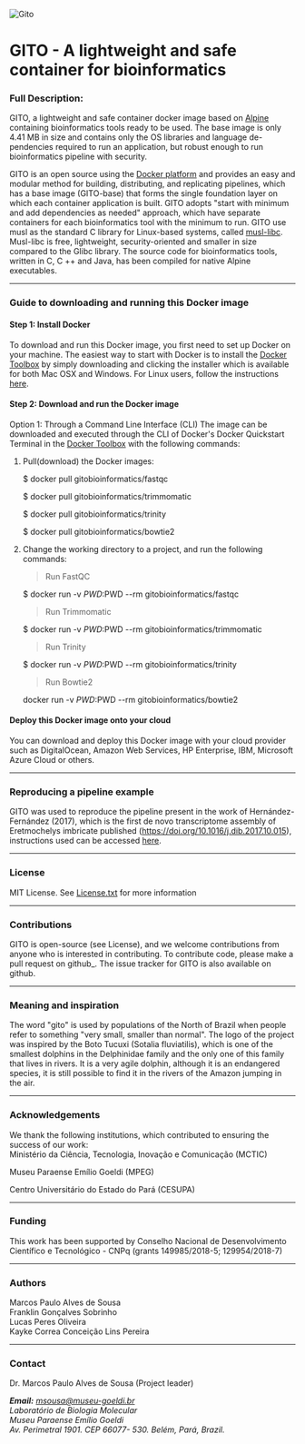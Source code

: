 
![Gito](https://raw.githubusercontent.com/gitobioinformatics/gito/master/gito.png)

# GITO - A lightweight and safe container for bioinformatics

### Full Description:

GITO, a lightweight and safe container docker image based on [Alpine](https://alpinelinux.org) containing bioinformatics tools ready to be used. The base image is only 4.41 MB in size and contains only the OS libraries and language de-pendencies required to run an application, but robust enough to run bioinformatics pipeline with security.

GITO is an open source using the [Docker platform](https://www.docker.com) and provides an easy and modular method for building, distributing, and replicating pipelines, which has a base image (GITO-base) that forms the single foundation layer on which each container application is built.
GITO adopts "start with minimum and add dependencies as needed" approach, which have separate containers for each bioinformatics tool with the minimum to run. GITO use musl as the standard C library for Linux-based systems, 
called [musl-libc](https://www.musl-libc.org). Musl-libc is free, lightweight, security-oriented and smaller in size compared to 
the Glibc library. The source code for bioinformatics tools, written in C, C ++ and Java, has been compiled for native Alpine executables.



---------------------------------------------------------------------------------------------------------------------------------------------------------------------------------------
### Guide to downloading and running this Docker image
#### Step 1: Install Docker

To download and run this Docker image, you first need to set up Docker on your machine. The easiest way to start with Docker is to install the [Docker Toolbox](https://www.docker.com/products/docker-desktop) by simply 
 downloading and clicking the installer which is available for both Mac OSX and Windows. For Linux users, follow the 
 instructions [here](https://docs.docker.com/get-started/).
 
#### Step 2: Download and run the Docker image

Option 1: Through a Command Line Interface (CLI)
            The image can be downloaded and executed through the CLI of Docker's Docker Quickstart Terminal in the [Docker Toolbox](https://www.docker.com/products/docker-desktop) with the following commands:

   1.  Pull(download) the Docker images:
   
        $ docker pull gitobioinformatics/fastqc
        
        $ docker pull gitobioinformatics/trimmomatic
        
        $ docker pull gitobioinformatics/trinity
        
        $ docker pull gitobioinformatics/bowtie2


   2.  Change the working directory to a project, and run the following commands:
   
       > Run FastQC
       
       $ docker run -v $PWD:$PWD --rm gitobioinformatics/fastqc

       > Run Trimmomatic
       
       $ docker run -v $PWD:$PWD --rm gitobioinformatics/trimmomatic

       > Run Trinity
       
       $ docker run -v $PWD:$PWD --rm gitobioinformatics/trinity

       > Run Bowtie2
       
       docker run -v $PWD:$PWD --rm gitobioinformatics/bowtie2

#### Deploy this Docker image onto your cloud
You can download and deploy this Docker image with your cloud provider such as DigitalOcean, Amazon Web Services, HP Enterprise, IBM, Microsoft Azure Cloud or others.



---------------------------------------------------------------------------------------------------------------------------------------------------------------------------------------

### Reproducing a pipeline example
GITO was used to reproduce the pipeline present in the work of Hernández-Fernández (2017), which is the first de novo transcriptome assembly of Eretmochelys imbricate published (https://doi.org/10.1016/j.dib.2017.10.015), instructions used can be accessed [here](https://github.com/gitobioinformatics/gito/tree/master/examples/eretmochelys_imbricata).

---------------------------------------------------------------------------------------------------------------------------------------------------------------------------------------

### License

MIT License. See [License.txt](https://raw.githubusercontent.com/gitobioinformatics/gito/master/MIT%20License.txt) for more information

---------------------------------------------------------------------------------------------------------------------------------------------------------------------------------------
### Contributions
GITO is open-source (see License), and we welcome contributions from anyone who is interested in contributing. To contribute code, please make a pull request on github_. The issue tracker for GITO is also available on github.

---------------------------------------------------------------------------------------------------------------------------------------------------------------------------------------
### Meaning and inspiration
The word "gito" is used by populations of the North of Brazil when people refer to something "very small, smaller than normal".
The logo of the project was inspired by the Boto Tucuxi (Sotalia fluviatilis), which is one of the smallest dolphins in the Delphinidae family and the only one of this family that lives in rivers. It is a very agile dolphin, although it is an endangered species, it is still possible to find it in the rivers of the Amazon jumping in the air.

---------------------------------------------------------------------------------------------------------------------------------------------------------------------------------------
### Acknowledgements
We thank the following institutions, which contributed to ensuring the success of our work:<br>
Ministério da Ciência, Tecnologia, Inovação e Comunicação (MCTIC)
    
Museu Paraense Emílio Goeldi (MPEG)
    
Centro Universitário do Estado do Pará (CESUPA)

---------------------------------------------------------------------------------------------------------------------------------------------------------------------------------------
### Funding
This work has been supported by Conselho Nacional de Desenvolvimento Científico e Tecnológico - CNPq (grants 149985/2018-5; 129954/2018-7)

---------------------------------------------------------------------------------------------------------------------------------------------------------------------------------------
### Authors
 Marcos Paulo Alves de Sousa<br>
 Franklin Gonçalves Sobrinho <br>
 Lucas Peres Oliveira <br>
 Kayke Correa Conceição Lins Pereira
 
 ---------------------------------------------------------------------------------------------------------------------------------------------------------------------------------------
 ### Contact
 Dr. Marcos Paulo Alves de Sousa (Project leader)<br>
 
 <i><b>Email:</b> msousa@museu-goeldi.br<br>
 Laboratório de Biologia Molecular<br>
 Museu Paraense Emílio Goeldi<br>
 Av. Perimetral 1901. CEP 66077- 530. Belém, Pará, Brazil.</i>
